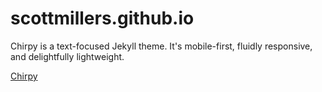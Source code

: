 # scottmillers.github.io

Chirpy is a text-focused Jekyll theme.  It's mobile-first, fluidly responsive, and delightfully lightweight.


[Chirpy](https://chirpy.cotes.page/posts/getting-started/)


